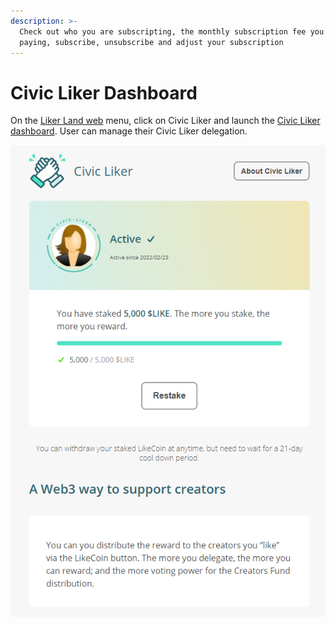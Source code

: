 ```yaml
---
description: >-
  Check out who you are subscripting, the monthly subscription fee you are
  paying, subscribe, unsubscribe and adjust your subscription
---
```


# Civic Liker Dashboard

On the [Liker Land web](https://liker.land) menu, click on Civic Liker and launch the [Civic Liker dashboard](https://liker.land/civic/dashboard). User can manage their Civic Liker delegation.

![](<../../.gitbook/assets/Civic Liker Dashboard-en.png>)
